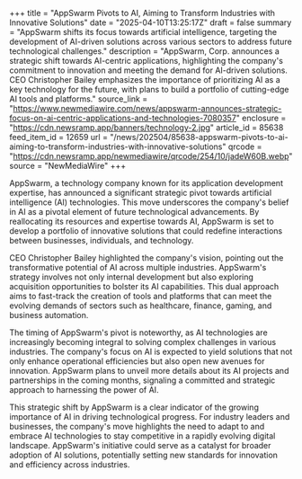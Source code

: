 +++
title = "AppSwarm Pivots to AI, Aiming to Transform Industries with Innovative Solutions"
date = "2025-04-10T13:25:17Z"
draft = false
summary = "AppSwarm shifts its focus towards artificial intelligence, targeting the development of AI-driven solutions across various sectors to address future technological challenges."
description = "AppSwarm, Corp. announces a strategic shift towards AI-centric applications, highlighting the company's commitment to innovation and meeting the demand for AI-driven solutions. CEO Christopher Bailey emphasizes the importance of prioritizing AI as a key technology for the future, with plans to build a portfolio of cutting-edge AI tools and platforms."
source_link = "https://www.newmediawire.com/news/appswarm-announces-strategic-focus-on-ai-centric-applications-and-technologies-7080357"
enclosure = "https://cdn.newsramp.app/banners/technology-2.jpg"
article_id = 85638
feed_item_id = 12659
url = "/news/202504/85638-appswarm-pivots-to-ai-aiming-to-transform-industries-with-innovative-solutions"
qrcode = "https://cdn.newsramp.app/newmediawire/qrcode/254/10/jadeW60B.webp"
source = "NewMediaWire"
+++

<p>AppSwarm, a technology company known for its application development expertise, has announced a significant strategic pivot towards artificial intelligence (AI) technologies. This move underscores the company's belief in AI as a pivotal element of future technological advancements. By reallocating its resources and expertise towards AI, AppSwarm is set to develop a portfolio of innovative solutions that could redefine interactions between businesses, individuals, and technology.</p><p>CEO Christopher Bailey highlighted the company's vision, pointing out the transformative potential of AI across multiple industries. AppSwarm's strategy involves not only internal development but also exploring acquisition opportunities to bolster its AI capabilities. This dual approach aims to fast-track the creation of tools and platforms that can meet the evolving demands of sectors such as healthcare, finance, gaming, and business automation.</p><p>The timing of AppSwarm's pivot is noteworthy, as AI technologies are increasingly becoming integral to solving complex challenges in various industries. The company's focus on AI is expected to yield solutions that not only enhance operational efficiencies but also open new avenues for innovation. AppSwarm plans to unveil more details about its AI projects and partnerships in the coming months, signaling a committed and strategic approach to harnessing the power of AI.</p><p>This strategic shift by AppSwarm is a clear indicator of the growing importance of AI in driving technological progress. For industry leaders and businesses, the company's move highlights the need to adapt to and embrace AI technologies to stay competitive in a rapidly evolving digital landscape. AppSwarm's initiative could serve as a catalyst for broader adoption of AI solutions, potentially setting new standards for innovation and efficiency across industries.</p>